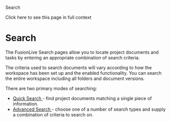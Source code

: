 Search

Click here to see this page in full context

#  Search

The FusionLive Search pages allow you to locate project documents and tasks by
entering an appropriate combination of search criteria.

The criteria used to search documents will vary according to how the workspace
has been set up and the enabled functionality. You can search the entire
workspace including all folders and document versions.

There are two primary modes of searching:

  * [ Quick Search ](Quick_Search.htm#h) \- find project documents matching a single piece of information. 
  * [ Advanced Search ](Advanced_Search.htm#h) \- choose one of a number of search types and supply a combination of criteria to search on. 


